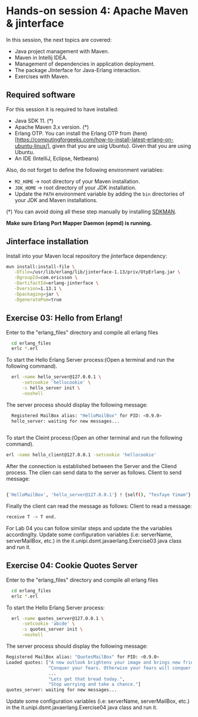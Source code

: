 
# Hands-on session 4: Apache Maven & jinterface

In this session, the next topics are covered:

- Java project management with Maven.
- Maven in Intellij IDEA.
- Management of dependencies in application deployment.
- The package JInterface for Java-Erlang interaction.
- Exercises with Maven.

## Required software

For this session it is required to have installed:

- Java SDK 11. (*)
- Apache Maven 3.x version. (*)
- Erlang OTP. You can install the Erlang OTP from (here)[https://computingforgeeks.com/how-to-install-latest-erlang-on-ubuntu-linux/], given that you are usig Ubuntu}. Given that you are using Ubuntu. 
- An IDE (IntelliJ, Eclipse, Netbeans)

Also, do not forget to define the following environment variables:

- `M2_HOME` -> root directory of your Maven installation.
- `JDK_HOME` -> root directory of your JDK installation.
- Update the `PATH` environment variable by adding the `bin` directories of your JDK and Maven installations.

(*) You can avoid doing all these step manually by installing
[SDKMAN](https://sdkman.io/).

**Make sure Erlang Port Mapper Daemon (epmd) is running.**
## Jinterface installation

Install into your Maven local repository the jinterface dependency:

```sh
mvn install:install-file \
   -Dfile=/usr/lib/erlang/lib/jinterface-1.13/priv/OtpErlang.jar \
   -DgroupId=com.ericsson \
   -DartifactId=erlang-jinterface \
   -Dversion=1.13.1 \
   -Dpackaging=jar \
   -DgeneratePom=true
```

## Exercise 03: Hello from Erlang!

Enter to the "erlang_files" directory and compile all erlang files

```bash
  cd erlang_files
  erlc *.erl
```

To start the Hello Erlang Server process:(Open a terminal and run the following command).

```bash
  erl -name hello_server@127.0.0.1 \
      -setcookie 'hellocookie' \
      -s hello_server init \
      -noshell
```

The server process should display the following message:
```bash
  Registered MailBox alias: "HelloMailBox" for PID: <0.9.0> 
  hello_server: waiting for new messages... 
  
```
To start the Cleint process:(Open an other terminal and run the following command).

```bash
erl -name hello_client@127.0.0.1 -setcookie 'hellocookie'
```

After the connection is established between the Server and the Cliend process. The clien can send data to the server as follows.
Client to send message:

```bash 

{'HelloMailBox', 'hello_server@127.0.0.1'} ! {self(), "Tesfaye Yimam"}.

```
Finally the client can read the message as follows:
Client to read a message:

```bash
receive T -> T end.
```

For Lab 04 you can follow similar steps and update the the variables accordinglty.
Update some configuration variables (i.e: serverName, serverMailBox, etc.) in the it.unipi.dsmt.javaerlang.Exercise03 java class and run it.
## Exercise 04: Cookie Quotes Server

Enter to the "erlang_files" directory and compile all erlang files

```bash
  cd erlang_files
  erlc *.erl
```

To start the Hello Erlang Server process:

```bash
  erl -name quotes_server@127.0.0.1 \
      -setcookie 'abcde' \
      -s quotes_server init \
      -noshell
```

The server process should display the following message:

```bash
Registered MailBox alias: "QuotesMailBox" for PID: <0.9.0> 
Loaded quotes: ["A new outlook brightens your image and brings new friends.",
                "Conquer your fears. Otherwise your fears will conquer you.",
                ...
                "Lets get that bread today.",
                "Stop worrying and take a chance."] 
quotes_server: waiting for new messages... 

```

Update some configuration variables (i.e: serverName, serverMailBox, etc.) in the it.unipi.dsmt.javaerlang.Exercise04 java class and run it.
